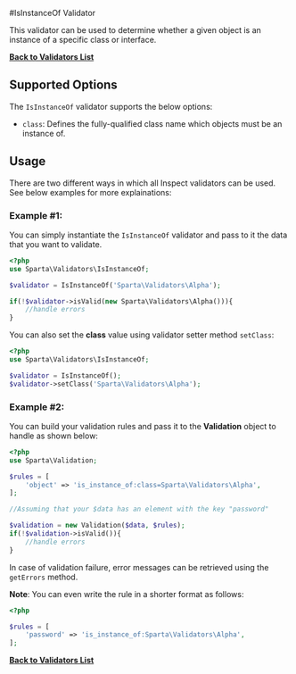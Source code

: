 #IsInstanceOf Validator

This validator can be used to determine whether a given object is an instance of a specific class or interface. 

[**Back to Validators List**](./reference.md#validators-list)

## Supported Options
The `IsInstanceOf` validator supports the below options:

* `class`: Defines the fully-qualified class name which objects must be an instance of.


## Usage
There are two different ways in which all Inspect validators can be used. See below examples for more explainations:

### Example #1:
You can simply instantiate the `IsInstanceOf` validator and pass to it the data that you want to validate. 

```php
<?php
use Sparta\Validators\IsInstanceOf;

$validator = IsInstanceOf('Sparta\Validators\Alpha');

if(!$validator->isValid(new Sparta\Validators\Alpha())){ 
	//handle errors
}
```
You can also set the __class__ value using validator setter method `setClass`:
 
```php
<?php
use Sparta\Validators\IsInstanceOf;

$validator = IsInstanceOf();
$validator->setClass('Sparta\Validators\Alpha');

```

### Example #2:
You can build your validation rules and pass it to the __Validation__ object to handle as shown below:

```php
<?php
use Sparta\Validation;

$rules = [
	'object' => 'is_instance_of:class=Sparta\Validators\Alpha',
];

//Assuming that your $data has an element with the key "password"

$validation = new Validation($data, $rules);
if(!$validation->isValid()){
	//handle errors
}

```
In case of validation failure, error messages can be retrieved using the `getErrors` method.

__Note__: You can even write the rule in a shorter format as follows:

```php
<?php

$rules = [
	'password' => 'is_instance_of:Sparta\Validators\Alpha',
];

```
[**Back to Validators List**](./reference.md#validators-list)

